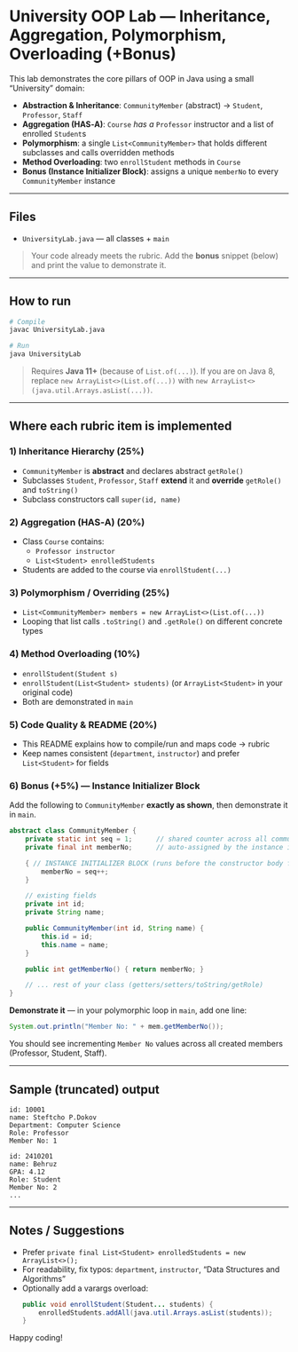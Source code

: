 # University OOP Lab — Inheritance, Aggregation, Polymorphism, Overloading (+Bonus)

This lab demonstrates the core pillars of OOP in Java using a small “University” domain:

- **Abstraction & Inheritance**: `CommunityMember` (abstract) → `Student`, `Professor`, `Staff`
- **Aggregation (HAS‑A)**: `Course` *has a* `Professor` instructor and a list of enrolled `Student`s
- **Polymorphism**: a single `List<CommunityMember>` that holds different subclasses and calls overridden methods
- **Method Overloading**: two `enrollStudent` methods in `Course`
- **Bonus (Instance Initializer Block)**: assigns a unique `memberNo` to every `CommunityMember` instance

---

## Files
- `UniversityLab.java` — all classes + `main`

> Your code already meets the rubric. Add the **bonus** snippet (below) and print the value to demonstrate it.

---

## How to run

```bash
# Compile
javac UniversityLab.java

# Run
java UniversityLab
```

> Requires **Java 11+** (because of `List.of(...)`). If you are on Java 8, replace `new ArrayList<>(List.of(...))` with `new ArrayList<>(java.util.Arrays.asList(...))`.

---

## Where each rubric item is implemented

### 1) Inheritance Hierarchy (25%)
- `CommunityMember` is **abstract** and declares abstract `getRole()`
- Subclasses `Student`, `Professor`, `Staff` **extend** it and **override** `getRole()` and `toString()`
- Subclass constructors call `super(id, name)`

### 2) Aggregation (HAS‑A) (20%)
- Class `Course` contains:
  - `Professor instructor`
  - `List<Student> enrolledStudents`
- Students are added to the course via `enrollStudent(...)`

### 3) Polymorphism / Overriding (25%)
- `List<CommunityMember> members = new ArrayList<>(List.of(...))`
- Looping that list calls `.toString()` and `.getRole()` on different concrete types

### 4) Method Overloading (10%)
- `enrollStudent(Student s)`
- `enrollStudent(List<Student> students)` (or `ArrayList<Student>` in your original code)
- Both are demonstrated in `main`

### 5) Code Quality & README (20%)
- This README explains how to compile/run and maps code → rubric
- Keep names consistent (`department`, `instructor`) and prefer `List<Student>` for fields

### 6) **Bonus (+5%) — Instance Initializer Block**
Add the following to `CommunityMember` **exactly as shown**, then demonstrate it in `main`.

```java
abstract class CommunityMember {
    private static int seq = 1;      // shared counter across all community members
    private final int memberNo;      // auto-assigned by the instance initializer

    { // INSTANCE INITIALIZER BLOCK (runs before the constructor body for each instance)
        memberNo = seq++;
    }

    // existing fields
    private int id;
    private String name;

    public CommunityMember(int id, String name) {
        this.id = id;
        this.name = name;
    }

    public int getMemberNo() { return memberNo; }

    // ... rest of your class (getters/setters/toString/getRole)
}
```

**Demonstrate it** — in your polymorphic loop in `main`, add one line:
```java
System.out.println("Member No: " + mem.getMemberNo());
```
You should see incrementing `Member No` values across all created members (Professor, Student, Staff).

---

## Sample (truncated) output

```
id: 10001
name: Steftcho P.Dokov
Department: Computer Science
Role: Professor
Member No: 1

id: 2410201
name: Behruz
GPA: 4.12
Role: Student
Member No: 2
...
```

---

## Notes / Suggestions
- Prefer `private final List<Student> enrolledStudents = new ArrayList<>();`
- For readability, fix typos: `department`, `instructor`, “Data Structures and Algorithms”
- Optionally add a varargs overload:
  ```java
  public void enrollStudent(Student... students) {
      enrolledStudents.addAll(java.util.Arrays.asList(students));
  }
  ```

Happy coding!
